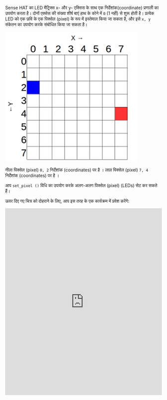 Sense HAT का LED मैट्रिक्स x- और y- एक्सिस के साथ एक निर्देशांक(coordinate) प्रणाली का उपयोग करता है। दोनों एक्सेस की संख्या शीर्ष बाएं हाथ के कोने में `0` (1 नहीं) से शुरू होती है। प्रत्येक LED को एक छवि के एक पिक्सेल (pixel) के रूप में इस्तेमाल किया जा सकता है, और इसे `x, y` संकेतन का उपयोग करके संबोधित किया जा सकता है।

![निर्देशांक(Coordinates)](images/coordinates.png)

नीला पिक्सेल (pixel) `0, 2` निर्देशांक (coordinates) पर है । लाल पिक्सेल (pixel) `7, 4` निर्देशांक (coordinates) पर है ।

आप `set_pixel ()` विधि का उपयोग करके अलग-अलग पिक्सेल (pixel) (LEDs) सेट कर सकते हैं।

ऊपर दिए गए चित्र को दोहराने के लिए, आप इस तरह के एक कार्यक्रम में प्रवेश करेंगे: 
<iframe src="https://trinket.io/embed/python/c57565feac" width="100%" height="600" frameborder="0" marginwidth="0" marginheight="0" allowfullscreen mark="crwd-mark"></iframe>
